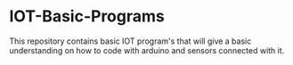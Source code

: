 # IOT-Basic-Programs
This repository contains basic IOT program's that will give a basic understanding on how to code with arduino and sensors connected with it.
